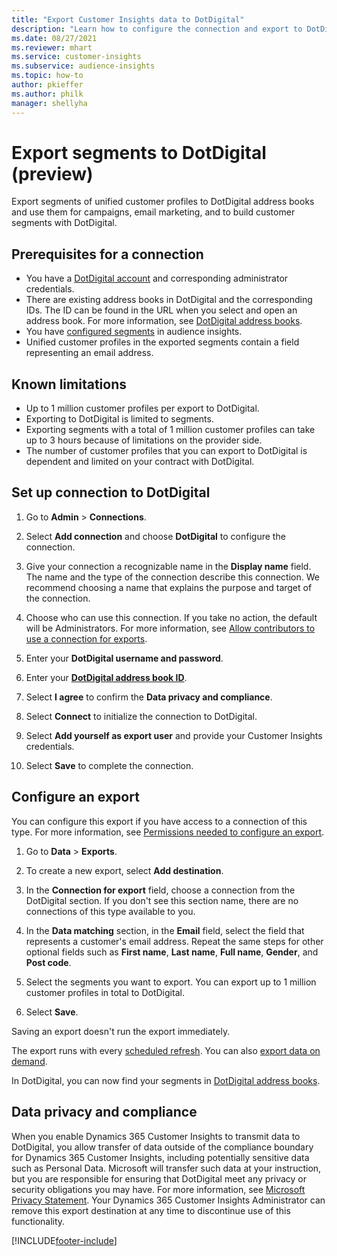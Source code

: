 ```yaml
---
title: "Export Customer Insights data to DotDigital"
description: "Learn how to configure the connection and export to DotDigital."
ms.date: 08/27/2021
ms.reviewer: mhart
ms.service: customer-insights
ms.subservice: audience-insights
ms.topic: how-to
author: pkieffer
ms.author: philk
manager: shellyha
---
```


# Export segments to DotDigital (preview)

Export segments of unified customer profiles to DotDigital address books and use them for campaigns, email marketing, and to build customer segments with DotDigital. 

## Prerequisites for a connection

-	You have a [DotDigital account](https://dotdigital.com/) and corresponding administrator credentials.
-	There are existing address books in DotDigital and the corresponding IDs. The ID can be found in the URL when you select and open an address book. For more information, see [DotDigital address books](https://support.dotdigital.com/hc/articles/212211968-Creating-an-address-book).
-	You have [configured segments](segments.md) in audience insights.
-	Unified customer profiles in the exported segments contain a field representing an email address.

## Known limitations

- Up to 1 million customer profiles per export to DotDigital.
- Exporting to DotDigital is limited to segments.
- Exporting segments with a total of 1 million customer profiles can take up to 3 hours because of limitations on the provider side. 
- The number of customer profiles that you can export to DotDigital is dependent and limited on your contract with DotDigital.

## Set up connection to DotDigital

1. Go to **Admin** > **Connections**.

1. Select **Add connection** and choose **DotDigital** to configure the connection.

1. Give your connection a recognizable name in the **Display name** field. The name and the type of the connection describe this connection. We recommend choosing a name that explains the purpose and target of the connection.

1. Choose who can use this connection. If you take no action, the default will be Administrators. For more information, see [Allow contributors to use a connection for exports](connections.md#allow-contributors-to-use-a-connection-for-exports).

1. Enter your **DotDigital username and password**.

1. Enter your **[DotDigital address book ID](https://support.dotdigital.com/hc/articles/212211968-Creating-an-address-book)**.

1. Select **I agree** to confirm the **Data privacy and compliance**.

1. Select **Connect** to initialize the connection to DotDigital.

1. Select **Add yourself as export user** and provide your Customer Insights credentials.

1. Select **Save** to complete the connection. 

## Configure an export

You can configure this export if you have access to a connection of this type. For more information, see [Permissions needed to configure an export](export-destinations.md#set-up-a-new-export).

1. Go to **Data** > **Exports**.

1. To create a new export, select **Add destination**.

1. In the **Connection for export** field, choose a connection from the DotDigital section. If you don't see this section name, there are no connections of this type available to you.


1. In the **Data matching** section, in the **Email** field, select the field that represents a customer's email address. Repeat the same steps for other optional fields such as **First name**, **Last name**, **Full name**, **Gender**, and **Post code**.

1. Select the segments you want to export. You can export up to 1 million customer profiles in total to DotDigital.

1. Select **Save**.

Saving an export doesn't run the export immediately.

The export runs with every [scheduled refresh](system.md#schedule-tab). 
You can also [export data on demand](export-destinations.md#run-exports-on-demand). 
 
In DotDigital, you can now find your segments in [DotDigital address books](https://support.dotdigital.com/hc/articles/212211968-Creating-an-address-book).


## Data privacy and compliance

When you enable Dynamics 365 Customer Insights to transmit data to DotDigital, you allow transfer of data outside of the compliance boundary for Dynamics 365 Customer Insights, including potentially sensitive data such as Personal Data. Microsoft will transfer such data at your instruction, but you are responsible for ensuring that DotDigital meet any privacy or security obligations you may have. For more information, see [Microsoft Privacy Statement](https://go.microsoft.com/fwlink/?linkid=396732).
Your Dynamics 365 Customer Insights Administrator can remove this export destination at any time to discontinue use of this functionality.


[!INCLUDE[footer-include](../includes/footer-banner.md)]
